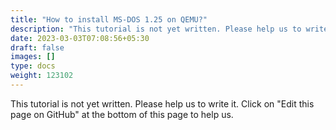 ```yaml
---
title: "How to install MS-DOS 1.25 on QEMU?"
description: "This tutorial is not yet written. Please help us to write it. Click on 'Edit this page on GitHub' at the bottom of this page to help us."
date: 2023-03-03T07:08:56+05:30
draft: false
images: []
type: docs
weight: 123102
---
```


This tutorial is not yet written. Please help us to write it. Click on "Edit this page on GitHub" at the bottom of this page to help us.
